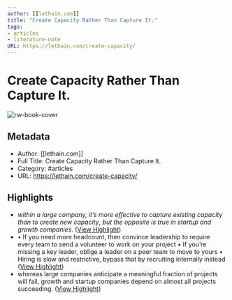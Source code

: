 ```yaml
---
author: [[lethain.com]]
title: "Create Capacity Rather Than Capture It."
tags: 
- articles
- literature-note
URL: https://lethain.com/create-capacity/
---
```

# Create Capacity Rather Than Capture It.

![rw-book-cover](https://lethain.com/static/author.png)

## Metadata
- Author: [[lethain.com]]
- Full Title: Create Capacity Rather Than Capture It.
- Category: #articles
- URL: https://lethain.com/create-capacity/

## Highlights
- *within a large company, it’s more effective to capture existing capacity than to create new capacity*, *but the opposite is true in startup and growth companies*. ([View Highlight](https://read.readwise.io/read/01grsjcdzc8nxzw1bwknepg5g7))
- • If you need more headcount, then convince leadership to require every team to send a volunteer to work on your project
  • If you’re missing a key leader, oblige a leader on a peer team to move to yours
  • Hiring is slow and restrictive, bypass that by recruiting internally instead ([View Highlight](https://read.readwise.io/read/01grsjem8bkr4nbamww451r6t0))
- whereas large companies anticipate a meaningful fraction of projects will fail, growth and startup companies depend on almost all projects succeeding. ([View Highlight](https://read.readwise.io/read/01grsjg1hb14xge8n3yxxpytxs))
